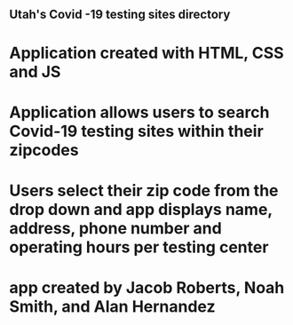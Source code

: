 ## Utah's Covid -19 testing sites directory

# Application created with HTML, CSS and JS

# Application allows users to search Covid-19 testing sites within their zipcodes 

# Users select their zip code from the drop down and app displays name, address, phone number and operating hours per testing center  

# app created by Jacob Roberts, Noah Smith, and Alan Hernandez 
